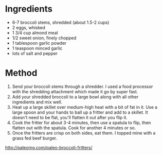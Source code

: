 # Ingredients

-   6-7 broccoli stems, shredded (about 1.5-2 cups)
-   2 eggs, whisked
-   1 3/4 cup almond meal
-   1/2 sweet onion, finely chopped
-   1 tablespoon garlic powder
-   1 teaspoon minced garlic
-   lots of salt and pepper

# Method

1.  Send your broccoli stems through a shredder. I used a food processor with the shredding attachment which made it go by super fast.
2.  Add your shredded broccoli to a large bowl along with all other ingredients and mix well.
3.  Heat up a large skillet over medium-high heat with a bit of fat in it. Use a large spoon and your hands to ball up a fritter and add to a skillet. It doesn't need to be flat, you'll flatten it out after you flip it.
4.  Cook the fritter for about 3-4 minutes, then use a spatula to flip, then flatten out with the spatula. Cook for another 4 minutes or so.
5.  Once the fritters are crisp on both sides, eat them. I topped mine with a grass fed beef burger.

<http://paleomg.com/paleo-broccoli-fritters/>

